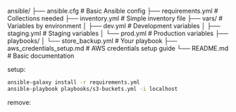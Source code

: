 ansible/
├── ansible.cfg                    # Basic Ansible config
├── requirements.yml               # Collections needed
├── inventory.yml                  # Simple inventory file
├── vars/                         # Variables by environment
│   ├── dev.yml                   # Development variables
│   ├── staging.yml               # Staging variables
│   └── prod.yml                  # Production variables
├── playbooks/
│   └── store_backup.yml            # Your playbook
├── aws_credentials_setup.md       # AWS credentials setup guide
└── README.md                     # Basic documentation


setup:
```bash
ansible-galaxy install -r requirements.yml
ansible-playbook playbooks/s3-buckets.yml -i localhost
```
remove:
```bash
```